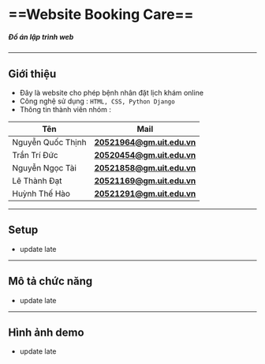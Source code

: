 # ==Website Booking Care==
##### Đồ án lập trình web
---

## Giới thiệu
- Đây là website cho phép bệnh nhân đặt lịch khám online 
- Công nghệ sử dụng : `HTML, CSS, Python Django`
- Thông tin thành viên nhóm :
  
| Tên               | Mail                       |
| ----------------- | -------------------------- |
| Nguyễn Quốc Thịnh | **20521964@gm.uit.edu.vn** |
| Trần Trí Đức      | **20520454@gm.uit.edu.vn** |
| Nguyễn Ngọc Tài   | **20521858@gm.uit.edu.vn** |
| Lê Thành Đạt      | **20521169@gm.uit.edu.vn** |
| Huỳnh Thế Hào     | **20521291@gm.uit.edu.vn** |

--- 
## Setup
- update late 
---
## Mô tả chức năng
- update late 
---
## Hình ảnh demo 
- update late 


